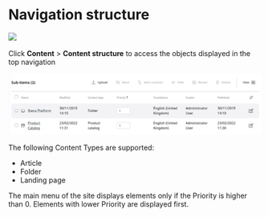 # Navigation structure

![](img/navigation_structure_menu.png)

Click **Content** > **Content structure** to access the objects displayed in the top navigation

![](img/navigation_content_structure.png)

The following Content Types are supported:

- Article
- Folder
- Landing page

The main menu of the site displays elements only if the Priority is higher than 0.
Elements with lower Priority are displayed first.
